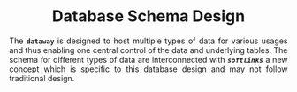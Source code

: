 <div align = "center">

# Database Schema Design

</div>

<div align = "justify">

The **`dataway`** is designed to host multiple types of data for various usages and thus enabling one central control of the
data and underlying tables. The schema for different types of data are interconnected with **_`softlinks`_** a new concept
which is specific to this database design and may not follow traditional design.

</div>
